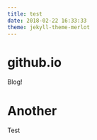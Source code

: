 ```yaml
---
title: test
date: 2018-02-22 16:33:33
theme: jekyll-theme-merlot
---
```


# github.io
Blog!


# Another
Test
